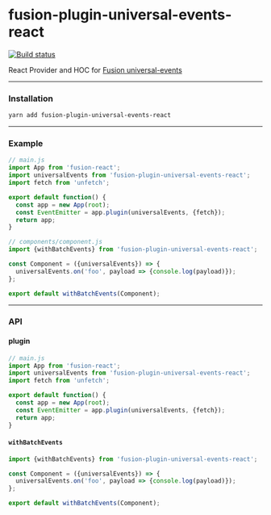 # fusion-plugin-universal-events-react

[![Build status](https://badge.buildkite.com/eb8bd80c4893a29521d5f7070f73a199ab8e941ae422adb4b8.svg?branch=master)](https://buildkite.com/uberopensource/fusion-plugin-universal-events-react)

React Provider and HOC for [Fusion universal-events](https://github.com/fusionjs/fusion-plugin-universal-events)

---

### Installation

```sh
yarn add fusion-plugin-universal-events-react
```

---

### Example

```js
// main.js
import App from 'fusion-react';
import universalEvents from 'fusion-plugin-universal-events-react';
import fetch from 'unfetch';

export default function() {
  const app = new App(root);
  const EventEmitter = app.plugin(universalEvents, {fetch});
  return app;
}

// components/component.js
import {withBatchEvents} from 'fusion-plugin-universal-events-react';

const Component = ({universalEvents}) => {
  universalEvents.on('foo', payload => {console.log(payload)});
};

export default withBatchEvents(Component);
```

---

### API

#### plugin

```js
// main.js
import App from 'fusion-react';
import universalEvents from 'fusion-plugin-universal-events-react';
import fetch from 'unfetch';

export default function() {
  const app = new App(root);
  const EventEmitter = app.plugin(universalEvents, {fetch});
  return app;
}

```

#### `withBatchEvents`

```js
import {withBatchEvents} from 'fusion-plugin-universal-events-react';

const Component = ({universalEvents}) => {
  universalEvents.on('foo', payload => {console.log(payload)});
};

export default withBatchEvents(Component);

```
